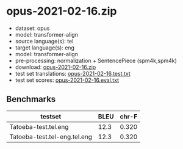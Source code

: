 # opus-2021-02-16.zip

* dataset: opus
* model: transformer-align
* source language(s): tel
* target language(s): eng
* model: transformer-align
* pre-processing: normalization + SentencePiece (spm4k,spm4k)
* download: [opus-2021-02-16.zip](https://object.pouta.csc.fi/Tatoeba-MT-models/tel-eng/opus-2021-02-16.zip)
* test set translations: [opus-2021-02-16.test.txt](https://object.pouta.csc.fi/Tatoeba-MT-models/tel-eng/opus-2021-02-16.test.txt)
* test set scores: [opus-2021-02-16.eval.txt](https://object.pouta.csc.fi/Tatoeba-MT-models/tel-eng/opus-2021-02-16.eval.txt)

## Benchmarks

| testset               | BLEU  | chr-F |
|-----------------------|-------|-------|
| Tatoeba-test.tel.eng 	| 12.3 	| 0.320 |
| Tatoeba-test.tel-eng.tel.eng 	| 12.3 	| 0.320 |

